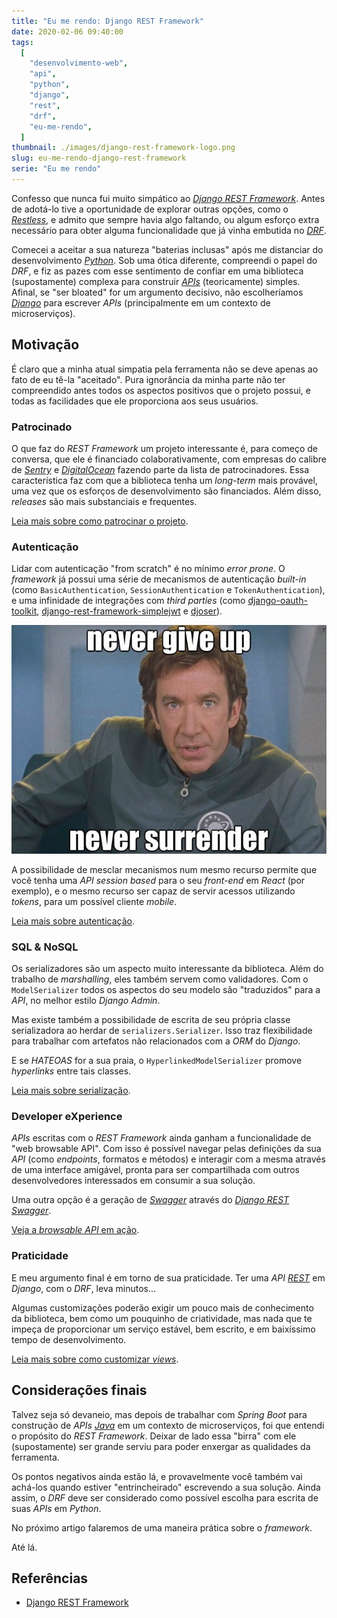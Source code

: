 ```yaml
---
title: "Eu me rendo: Django REST Framework"
date: 2020-02-06 09:40:00
tags:
  [
    "desenvolvimento-web",
    "api",
    "python",
    "django",
    "rest",
    "drf",
    "eu-me-rendo",
  ]
thumbnail: ./images/django-rest-framework-logo.png
slug: eu-me-rendo-django-rest-framework
serie: "Eu me rendo"
---
```


Confesso que nunca fui muito simpático ao [_Django REST Framework_](https://www.django-rest-framework.org/ "Visite a página oficial do projeto"). Antes de adotá-lo tive a oportunidade de explorar outras opções, como o [_Restless_](/2017/01/06/construindo-apis-em-django-com-restless.html "Leia mais sobre o Restless"), e admito que sempre havia algo faltando, ou algum esforço extra necessário para obter alguma funcionalidade que já vinha embutida no [_DRF_](/tag/drf.html "Leia mais sobre Django REST Framework").

Comecei a aceitar a sua natureza "baterias inclusas" após me distanciar do desenvolvimento [_Python_](/tag/python.html "Leia mais sobre Python"). Sob uma ótica diferente, compreendi o papel do _DRF_, e fiz as pazes com esse sentimento de confiar em uma biblioteca (supostamente) complexa para construir [_APIs_](/tag/api.html "Leia mais sobre APIs") (teoricamente) simples. Afinal, se "ser bloated" for um argumento decisivo, não escolheríamos [_Django_](/tag/django.html "Leia mais sobre Django") para escrever _APIs_ (principalmente em um contexto de microserviços).

## Motivação

É claro que a minha atual simpatia pela ferramenta não se deve apenas ao fato de eu tê-la "aceitado". Pura ignorância da minha parte não ter compreendido antes todos os aspectos positivos que o projeto possui, e todas as facilidades que ele proporciona aos seus usuários.

### Patrocinado

O que faz do _REST Framework_ um projeto interessante é, para começo de conversa, que ele é financiado colaborativamente, com empresas do calibre de [_Sentry_](https://getsentry.com/welcome/ "Conheça o Sentry") e [_DigitalOcean_](https://www.digitalocean.com/ "Cloud sem complicação") fazendo parte da lista de patrocinadores. Essa característica faz com que a biblioteca tenha um _long-term_ mais provável, uma vez que os esforços de desenvolvimento são financiados. Além disso, _releases_ são mais substanciais e frequentes.

[Leia mais sobre como patrocinar o projeto](https://fund.django-rest-framework.org/topics/funding/ "Veja mais em Funding").

### Autenticação

Lidar com autenticação "from scratch" é no mínimo _error prone_. O _framework_ já possui uma série de mecanismos de autenticação _built-in_ (como `BasicAuthentication`, `SessionAuthentication` e `TokenAuthentication`), e uma infinidade de integrações com _third parties_ (como [django-oauth-toolkit](https://github.com/jazzband/django-oauth-toolkit "Veja a página do projeto no GitHub"), [django-rest-framework-simplejwt](https://github.com/davesque/django-rest-framework-simplejwt "Biblioteca para adoção de JWT") e [djoser](https://github.com/sunscrapers/djoser "Excelente opção de auth para APIs em Django")).

![Never give up, never surrender](./images/never-give-up.jpeg "Não há nada de errado em render-se de vez em quando (publishedtodeath.blogspot.com)")

A possibilidade de mesclar mecanismos num mesmo recurso permite que você tenha uma _API_ _session based_ para o seu _front-end_ em _React_ (por exemplo), e o mesmo recurso ser capaz de servir acessos utilizando _tokens_, para um possível cliente _mobile_.

[Leia mais sobre autenticação](https://www.django-rest-framework.org/api-guide/authentication/ "Veja mais em Authentication").

### SQL & NoSQL

Os serializadores são um aspecto muito interessante da biblioteca. Além do trabalho de _marshalling_, eles também servem como validadores. Com o `ModelSerializer` todos os aspectos do seu modelo são "traduzidos" para a _API_, no melhor estilo _Django Admin_.

Mas existe também a possibilidade de escrita de seu própria classe serializadora ao herdar de `serializers.Serializer`. Isso traz flexibilidade para trabalhar com artefatos não relacionados com a _ORM_ do _Django_.

E se _HATEOAS_ for a sua praia, o `HyperlinkedModelSerializer` promove _hyperlinks_ entre tais classes.

[Leia mais sobre serialização](https://www.django-rest-framework.org/api-guide/serializers/ "Veja mais em Serializers").

### Developer eXperience

_APIs_ escritas com o _REST Framework_ ainda ganham a funcionalidade de "web browsable API". Com isso é possível navegar pelas definições da sua _API_ (como _endpoints_, formatos e métodos) e interagir com a mesma através de uma interface amigável, pronta para ser compartilhada com outros desenvolvedores interessados em consumir a sua solução.

Uma outra opção é a geração de [_Swagger_](/tag/swagger.html "Leia mais sobre Swagger") através do [_Django REST Swagger_](https://django-rest-swagger.readthedocs.io/en/latest/ "Leia a documentação do projeto").

[Veja a _browsable API_ em ação](https://restframework.herokuapp.com/ "Visite a aplicação de exemplo da documentação oficial").

### Praticidade

E meu argumento final é em torno de sua praticidade. Ter uma _API_ [_REST_](/tag/rest.html "Leia mais sobre REST") em _Django_, com o _DRF_, leva minutos...

Algumas customizações poderão exigir um pouco mais de conhecimento da biblioteca, bem como um pouquinho de criatividade, mas nada que te impeça de proporcionar um serviço estável, bem escrito, e em baixíssimo tempo de desenvolvimento.

[Leia mais sobre como customizar _views_](https://www.django-rest-framework.org/api-guide/generic-views/#customizing-the-generic-views "Veja mais em Customizing the generic views").

## Considerações finais

Talvez seja só devaneio, mas depois de trabalhar com _Spring Boot_ para construção de _APIs_ [_Java_](/tag/java.html "(não) leia mais sobre Java") em um contexto de microserviços, foi que entendi o propósito do _REST Framework_. Deixar de lado essa "birra" com ele (supostamente) ser grande serviu para poder enxergar as qualidades da ferramenta.

Os pontos negativos ainda estão lá, e provavelmente você também vai achá-los quando estiver "entrincheirado" escrevendo a sua solução. Ainda assim, o _DRF_ deve ser considerado como possível escolha para escrita de suas _APIs_ em _Python_.

No próximo artigo falaremos de uma maneira prática sobre o _framework_.

Até lá.

## Referências

- [Django REST Framework](https://www.django-rest-framework.org/)
